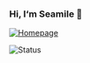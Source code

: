 ### Hi, I‘m Seamile 🦁️
[![Homepage](https://img.shields.io/badge/Homepage-https%3A%2F%2Fseamile.cn-9cf)](https://seamile.cn/)

![Status](https://github-readme-stats-sigma-five.vercel.app/api?username=seamile&show_icons=true&theme=graywhite&count_private=true&hide_title=true)
